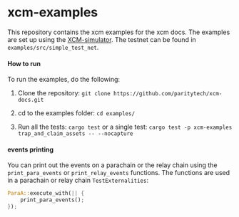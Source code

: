 # xcm-examples
This repository contains the xcm examples for the xcm docs. 
The examples are set up using the [XCM-simulator](https://github.com/paritytech/polkadot/tree/master/xcm/xcm-simulator).
The testnet can be found in `examples/src/simple_test_net`.

#### How to run
To run the examples, do the following:
1. Clone the repository:
`git clone https://github.com/paritytech/xcm-docs.git`

2. cd to the examples folder:
`cd examples/`

3. Run all the tests: 
`cargo test`
or a single test:
`cargo test -p xcm-examples trap_and_claim_assets -- --nocapture`

#### events printing
You can print out the events on a parachain or the relay chain using the `print_para_events` or `print_relay_events` functions. The functions are used in a parachain or relay chain `TestExternalities`:

```rust
ParaA::execute_with(|| {
    print_para_events();
});
```
